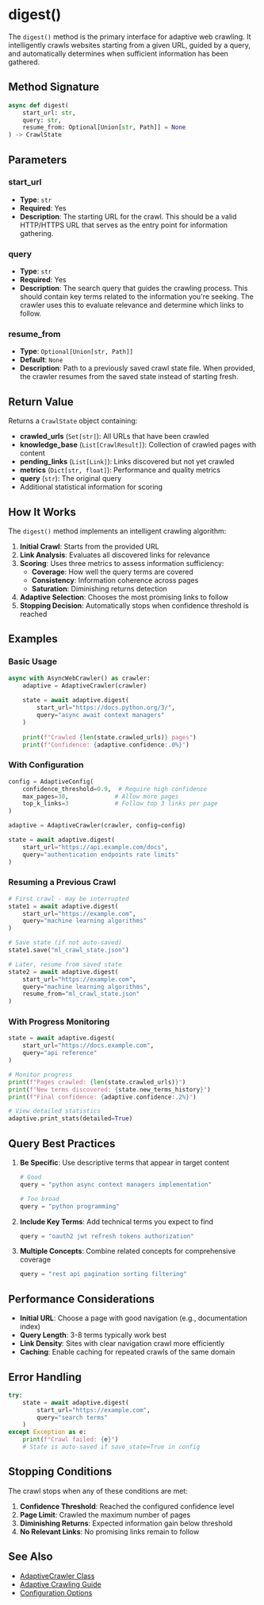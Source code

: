 # digest()

The `digest()` method is the primary interface for adaptive web crawling. It intelligently crawls websites starting from a given URL, guided by a query, and automatically determines when sufficient information has been gathered.

## Method Signature

```python
async def digest(
    start_url: str,
    query: str,
    resume_from: Optional[Union[str, Path]] = None
) -> CrawlState
```

## Parameters

### start_url
- **Type**: `str`
- **Required**: Yes
- **Description**: The starting URL for the crawl. This should be a valid HTTP/HTTPS URL that serves as the entry point for information gathering.

### query
- **Type**: `str`  
- **Required**: Yes
- **Description**: The search query that guides the crawling process. This should contain key terms related to the information you're seeking. The crawler uses this to evaluate relevance and determine which links to follow.

### resume_from
- **Type**: `Optional[Union[str, Path]]`
- **Default**: `None`
- **Description**: Path to a previously saved crawl state file. When provided, the crawler resumes from the saved state instead of starting fresh.

## Return Value

Returns a `CrawlState` object containing:

- **crawled_urls** (`Set[str]`): All URLs that have been crawled
- **knowledge_base** (`List[CrawlResult]`): Collection of crawled pages with content
- **pending_links** (`List[Link]`): Links discovered but not yet crawled
- **metrics** (`Dict[str, float]`): Performance and quality metrics
- **query** (`str`): The original query
- Additional statistical information for scoring

## How It Works

The `digest()` method implements an intelligent crawling algorithm:

1. **Initial Crawl**: Starts from the provided URL
2. **Link Analysis**: Evaluates all discovered links for relevance
3. **Scoring**: Uses three metrics to assess information sufficiency:
   - **Coverage**: How well the query terms are covered
   - **Consistency**: Information coherence across pages
   - **Saturation**: Diminishing returns detection
4. **Adaptive Selection**: Chooses the most promising links to follow
5. **Stopping Decision**: Automatically stops when confidence threshold is reached

## Examples

### Basic Usage

```python
async with AsyncWebCrawler() as crawler:
    adaptive = AdaptiveCrawler(crawler)
    
    state = await adaptive.digest(
        start_url="https://docs.python.org/3/",
        query="async await context managers"
    )
    
    print(f"Crawled {len(state.crawled_urls)} pages")
    print(f"Confidence: {adaptive.confidence:.0%}")
```

### With Configuration

```python
config = AdaptiveConfig(
    confidence_threshold=0.9,  # Require high confidence
    max_pages=30,             # Allow more pages
    top_k_links=3             # Follow top 3 links per page
)

adaptive = AdaptiveCrawler(crawler, config=config)

state = await adaptive.digest(
    start_url="https://api.example.com/docs",
    query="authentication endpoints rate limits"
)
```

### Resuming a Previous Crawl

```python
# First crawl - may be interrupted
state1 = await adaptive.digest(
    start_url="https://example.com",
    query="machine learning algorithms"
)

# Save state (if not auto-saved)
state1.save("ml_crawl_state.json")

# Later, resume from saved state
state2 = await adaptive.digest(
    start_url="https://example.com",
    query="machine learning algorithms",
    resume_from="ml_crawl_state.json"
)
```

### With Progress Monitoring

```python
state = await adaptive.digest(
    start_url="https://docs.example.com",
    query="api reference"
)

# Monitor progress
print(f"Pages crawled: {len(state.crawled_urls)}")
print(f"New terms discovered: {state.new_terms_history}")
print(f"Final confidence: {adaptive.confidence:.2%}")

# View detailed statistics
adaptive.print_stats(detailed=True)
```

## Query Best Practices

1. **Be Specific**: Use descriptive terms that appear in target content
   ```python
   # Good
   query = "python async context managers implementation"
   
   # Too broad
   query = "python programming"
   ```

2. **Include Key Terms**: Add technical terms you expect to find
   ```python
   query = "oauth2 jwt refresh tokens authorization"
   ```

3. **Multiple Concepts**: Combine related concepts for comprehensive coverage
   ```python
   query = "rest api pagination sorting filtering"
   ```

## Performance Considerations

- **Initial URL**: Choose a page with good navigation (e.g., documentation index)
- **Query Length**: 3-8 terms typically work best
- **Link Density**: Sites with clear navigation crawl more efficiently
- **Caching**: Enable caching for repeated crawls of the same domain

## Error Handling

```python
try:
    state = await adaptive.digest(
        start_url="https://example.com",
        query="search terms"
    )
except Exception as e:
    print(f"Crawl failed: {e}")
    # State is auto-saved if save_state=True in config
```

## Stopping Conditions

The crawl stops when any of these conditions are met:

1. **Confidence Threshold**: Reached the configured confidence level
2. **Page Limit**: Crawled the maximum number of pages
3. **Diminishing Returns**: Expected information gain below threshold
4. **No Relevant Links**: No promising links remain to follow

## See Also

- [AdaptiveCrawler Class](adaptive-crawler.md)
- [Adaptive Crawling Guide](../core/adaptive-crawling.md)
- [Configuration Options](../core/adaptive-crawling.md#configuration-options)